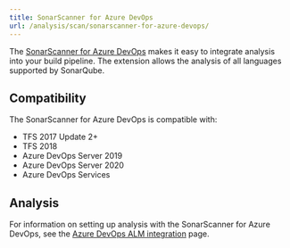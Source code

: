 ```yaml
---
title: SonarScanner for Azure DevOps
url: /analysis/scan/sonarscanner-for-azure-devops/
---
```


<update-center updatecenterkey="scannerazure"></update-center>

The [SonarScanner for Azure DevOps](https://marketplace.visualstudio.com/items?itemName=SonarSource.sonarqube) makes it easy to integrate analysis into your build pipeline. The extension allows the analysis of all languages supported by SonarQube.

## Compatibility
The SonarScanner for Azure DevOps is compatible with:
* TFS 2017 Update 2+
* TFS 2018
* Azure DevOps Server 2019
* Azure DevOps Server 2020
* Azure DevOps Services

## Analysis
For information on setting up analysis with the SonarScanner for Azure DevOps, see the [Azure DevOps ALM integration](/analysis/azuredevops-integration/) page.
